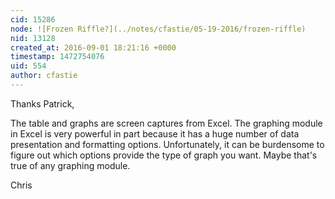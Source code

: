 ```yaml
---
cid: 15286
node: ![Frozen Riffle?](../notes/cfastie/05-19-2016/frozen-riffle)
nid: 13128
created_at: 2016-09-01 18:21:16 +0000
timestamp: 1472754076
uid: 554
author: cfastie
---
```


Thanks Patrick,

The table and graphs are screen captures from Excel. The graphing module in Excel is very powerful in part because it has a huge number of data presentation and formatting options. Unfortunately, it can be burdensome to figure out which options provide the type of graph you want. Maybe that's true of any graphing module.

Chris